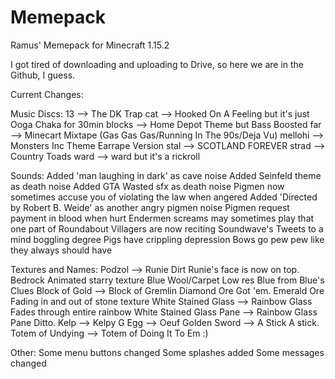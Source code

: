 # Memepack
Ramus' Memepack for Minecraft 1.15.2

I got tired of downloading and uploading to Drive, so here we are in the Github, I guess.

Current Changes:

Music Discs:
13 --> The DK Trap
cat --> Hooked On A Feeling but it's just Ooga Chaka for 30min
blocks --> Home Depot Theme but Bass Boosted
far --> Minecart Mixtape (Gas Gas Gas/Running In The 90s/Deja Vu)
mellohi --> Monsters Inc Theme Earrape Version
stal --> SCOTLAND FOREVER
strad --> Country Toads
ward --> ward but it's a rickroll

Sounds:
Added 'man laughing in dark' as cave noise
Added Seinfeld theme as death noise
Added GTA Wasted sfx as death noise
Pigmen now sometimes accuse you of violating the law when angered
Added 'Directed by Robert B. Weide' as another angry pigmen noise
Pigmen request payment in blood when hurt
Endermen screams may sometimes play that one part of Roundabout
Villagers are now reciting Soundwave's Tweets to a mind boggling degree
Pigs have crippling depression
Bows go pew pew like they always should have

Textures and Names:
Podzol --> Runie Dirt
  Runie's face is now on top.
Bedrock
  Animated starry texture
Blue Wool/Carpet
  Low res Blue from Blue's Clues
Block of Gold --> Block of Gremlin
Diamond Ore
  Got 'em.
Emerald Ore
  Fading in and out of stone texture
White Stained Glass --> Rainbow Glass
  Fades through entire rainbow
White Stained Glass Pane --> Rainbow Glass Pane
  Ditto.
Kelp --> Kelpy G
Egg --> Oeuf
Golden Sword --> A Stick
  A stick.
Totem of Undying --> Totem of Doing It To Em
  :)

Other:
Some menu buttons changed
Some splashes added
Some messages changed
